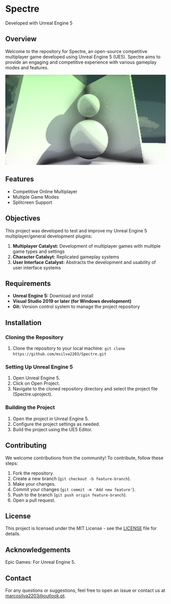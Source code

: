 # Spectre

Developed with Unreal Engine 5

## Overview
Welcome to the repository for Spectre, an open-source competitive multiplayer game developed using Unreal Engine 5 (UE5). Spectre aims to provide an engaging and competitive experience with various gameplay modes and features.

![Spectre Preview](Assets/SpectrePreview.png)

## Features
- Competitive Online Multiplayer
- Multiple Game Modes
- Splitcreen Support

## Objectives
This project was developed to test and improve my Unreal Engine 5 multiplayer/general development plugins:
1. **Multiplayer Catalyst:** Development of multiplayer games with multiple game types and settings
2. **Character Catalsyt:** Replicated gameplay systems
3. **User Interface Catalyst:** Abstracts the development and usability of user interface systems

## Requirements
- **Unreal Engine 5:** Download and install
- **Visual Studio 2019 or later (for Windows development)**
- **Git:** Version control system to manage the project repository

## Installation

### Cloning the Repository
1. Clone the repository to your local machine: 
`git clone https://github.com/msilva2203/Spectre.git`

### Setting Up Unreal Engine 5
1. Open Unreal Engine 5.
2. Click on Open Project.
3. Navigate to the cloned repository directory and select the project file (Spectre.uproject).

### Building the Project
1. Open the project in Unreal Engine 5.
2. Configure the project settings as needed.
3. Build the project using the UE5 Editor.

## Contributing
We welcome contributions from the community! To contribute, follow these steps:

1. Fork the repository.
2. Create a new branch (`git checkout -b feature-branch`).
3. Make your changes.
3. Commit your changes (`git commit -m 'Add new feature'`).
4. Push to the branch (`git push origin feature-branch`).
5. Open a pull request.

## License
This project is licensed under the MIT License - see the [LICENSE](LICENSE.txt) file for details.

## Acknowledgements
Epic Games: For Unreal Engine 5.

## Contact
For any questions or suggestions, feel free to open an issue or contact us at marcosilva2203@outlook.pt.
